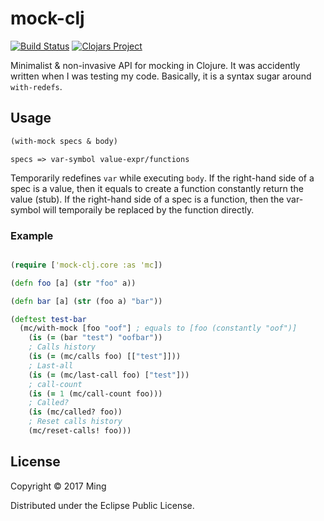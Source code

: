 # mock-clj

[![Build Status](https://travis-ci.org/zhming0/mock-clj.svg?branch=master)](https://travis-ci.org/zhming0/mock-clj)
[![Clojars Project](https://img.shields.io/clojars/v/mock-clj.svg)](https://clojars.org/mock-clj)

Minimalist & non-invasive API for mocking in Clojure. 
It was accidently written when I was testing my code.
Basically, it is a syntax sugar around `with-redefs`. 

## Usage

```clojure
(with-mock specs & body)
```

`specs => var-symbol value-expr/functions`

Temporarily redefines `var` while executing `body`. 
If the right-hand side of a spec is a value, then it equals to create a function constantly return the value (stub).
If the right-hand side of a spec is a function, then the var-symbol will temporaily be replaced by the function directly.

### Example 

```clojure

(require ['mock-clj.core :as 'mc])

(defn foo [a] (str "foo" a))

(defn bar [a] (str (foo a) "bar"))

(deftest test-bar
  (mc/with-mock [foo "oof"] ; equals to [foo (constantly "oof")] 
    (is (= (bar "test") "oofbar"))
    ; Calls history
    (is (= (mc/calls foo) [["test"]]))
    ; Last-all
    (is (= (mc/last-call foo) ["test"]))
    ; call-count
    (is (= 1 (mc/call-count foo)))
    ; Called? 
    (is (mc/called? foo))
    ; Reset calls history
    (mc/reset-calls! foo)))

```

## License

Copyright © 2017 Ming

Distributed under the Eclipse Public License.

